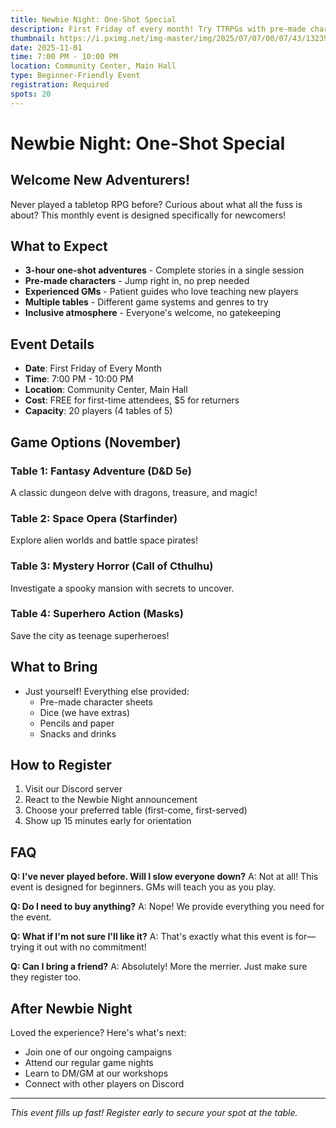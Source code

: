 ```yaml
---
title: Newbie Night: One-Shot Special
description: First Friday of every month! Try TTRPGs with pre-made characters and experienced GMs. No experience needed!
thumbnail: https://i.pximg.net/img-master/img/2025/07/07/00/07/43/132398358_p0_master1200.jpg
date: 2025-11-01
time: 7:00 PM - 10:00 PM
location: Community Center, Main Hall
type: Beginner-Friendly Event
registration: Required
spots: 20
---
```


# Newbie Night: One-Shot Special

## Welcome New Adventurers!

Never played a tabletop RPG before? Curious about what all the fuss is about? This monthly event is designed specifically for newcomers!

## What to Expect

- **3-hour one-shot adventures** - Complete stories in a single session
- **Pre-made characters** - Jump right in, no prep needed
- **Experienced GMs** - Patient guides who love teaching new players
- **Multiple tables** - Different game systems and genres to try
- **Inclusive atmosphere** - Everyone's welcome, no gatekeeping

## Event Details

- **Date**: First Friday of Every Month
- **Time**: 7:00 PM - 10:00 PM
- **Location**: Community Center, Main Hall
- **Cost**: FREE for first-time attendees, $5 for returners
- **Capacity**: 20 players (4 tables of 5)

## Game Options (November)

### Table 1: Fantasy Adventure (D&D 5e)
A classic dungeon delve with dragons, treasure, and magic!

### Table 2: Space Opera (Starfinder)
Explore alien worlds and battle space pirates!

### Table 3: Mystery Horror (Call of Cthulhu)
Investigate a spooky mansion with secrets to uncover.

### Table 4: Superhero Action (Masks)
Save the city as teenage superheroes!

## What to Bring

- Just yourself! Everything else provided:
  - Pre-made character sheets
  - Dice (we have extras)
  - Pencils and paper
  - Snacks and drinks

## How to Register

1. Visit our Discord server
2. React to the Newbie Night announcement
3. Choose your preferred table (first-come, first-served)
4. Show up 15 minutes early for orientation

## FAQ

**Q: I've never played before. Will I slow everyone down?**
A: Not at all! This event is designed for beginners. GMs will teach you as you play.

**Q: Do I need to buy anything?**
A: Nope! We provide everything you need for the event.

**Q: What if I'm not sure I'll like it?**
A: That's exactly what this event is for—trying it out with no commitment!

**Q: Can I bring a friend?**
A: Absolutely! More the merrier. Just make sure they register too.

## After Newbie Night

Loved the experience? Here's what's next:
- Join one of our ongoing campaigns
- Attend our regular game nights
- Learn to DM/GM at our workshops
- Connect with other players on Discord

---

*This event fills up fast! Register early to secure your spot at the table.*
